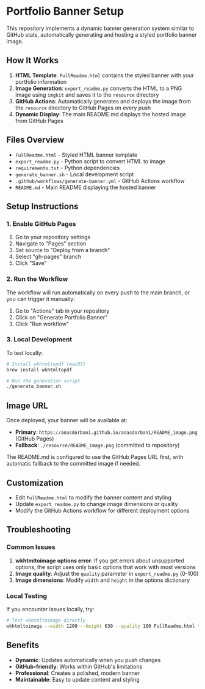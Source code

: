 # Portfolio Banner Setup

This repository implements a dynamic banner generation system similar to GitHub stats, automatically generating and hosting a styled portfolio banner image.

## How It Works

1. **HTML Template**: `FullReadme.html` contains the styled banner with your portfolio information
2. **Image Generation**: `export_readme.py` converts the HTML to a PNG image using `imgkit` and saves it to the `resource` directory
3. **GitHub Actions**: Automatically generates and deploys the image from the `resource` directory to GitHub Pages on every push
4. **Dynamic Display**: The main README.md displays the hosted image from GitHub Pages

## Files Overview

- `FullReadme.html` - Styled HTML banner template
- `export_readme.py` - Python script to convert HTML to image
- `requirements.txt` - Python dependencies
- `generate_banner.sh` - Local development script
- `.github/workflows/generate-banner.yml` - GitHub Actions workflow
- `README.md` - Main README displaying the hosted banner

## Setup Instructions

### 1. Enable GitHub Pages

1. Go to your repository settings
2. Navigate to "Pages" section
3. Set source to "Deploy from a branch"
4. Select "gh-pages" branch
5. Click "Save"

### 2. Run the Workflow

The workflow will run automatically on every push to the main branch, or you can trigger it manually:

1. Go to "Actions" tab in your repository
2. Click on "Generate Portfolio Banner"
3. Click "Run workflow"

### 3. Local Development

To test locally:

```bash
# Install wkhtmltopdf (macOS)
brew install wkhtmltopdf

# Run the generation script
./generate_banner.sh
```

## Image URL

Once deployed, your banner will be available at:

- **Primary**: `https://anasdorbani.github.io/anasdorbani/README_image.png` (GitHub Pages)
- **Fallback**: `./resource/README_image.png` (committed to repository)

The README.md is configured to use the GitHub Pages URL first, with automatic fallback to the committed image if needed.

## Customization

- Edit `FullReadme.html` to modify the banner content and styling
- Update `export_readme.py` to change image dimensions or quality
- Modify the GitHub Actions workflow for different deployment options

## Troubleshooting

### Common Issues

1. **wkhtmltoimage options error**: If you get errors about unsupported options, the script uses only basic options that work with most versions
2. **Image quality**: Adjust the `quality` parameter in `export_readme.py` (0-100)
3. **Image dimensions**: Modify `width` and `height` in the options dictionary

### Local Testing

If you encounter issues locally, try:

```bash
# Test wkhtmltoimage directly
wkhtmltoimage --width 1200 --height 630 --quality 100 FullReadme.html test_output.png
```

## Benefits

- **Dynamic**: Updates automatically when you push changes
- **GitHub-friendly**: Works within GitHub's limitations
- **Professional**: Creates a polished, modern banner
- **Maintainable**: Easy to update content and styling
